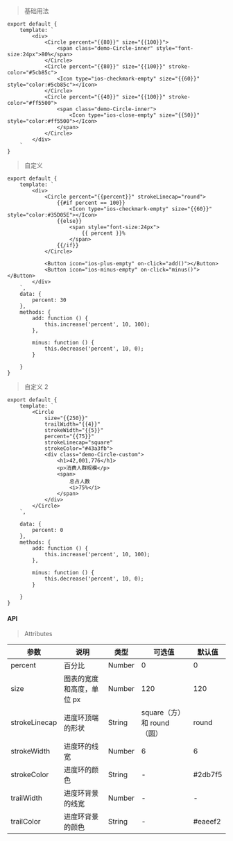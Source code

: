 > 基础用法

    export default {
        template: `
            <div>
                <Circle percent="{{80}}" size="{{100}}">
                    <span class="demo-Circle-inner" style="font-size:24px">80%</span>
                </Circle>
                <Circle percent="{{80}}" size="{{100}}" stroke-color="#5cb85c">
                    <Icon type="ios-checkmark-empty" size="{{60}}" style="color:#5cb85c"></Icon>
                </Circle>
                <Circle percent="{{40}}" size="{{100}}" stroke-color="#ff5500">
                    <span class="demo-Circle-inner">
                        <Icon type="ios-close-empty" size="{{50}}" style="color:#ff5500"></Icon>
                    </span>
                </Circle>
            </div>
        `
    }

> 自定义

    export default {
        template: `
            <div>
                <Circle percent="{{percent}}" strokeLinecap="round">
                    {{#if percent == 100}}
                        <Icon type="ios-checkmark-empty" size="{{60}}" style="color:#35D05E"></Icon>
                    {{else}}
                        <span style="font-size:24px">
                            {{ percent }}%
                        </span>
                    {{/if}}
                </Circle>

                <Button icon="ios-plus-empty" on-click="add()"></Button>
                <Button icon="ios-minus-empty" on-click="minus()"></Button>
            </div>
        `,
        data: {
            percent: 30
        },
        methods: {
            add: function () {
                this.increase('percent', 10, 100);
            },

            minus: function () {
                this.decrease('percent', 10, 0);
            }

        }
    }


> 自定义 2

    export default {
        template: `
            <Circle
                size="{{250}}"
                trailWidth="{{4}}"
                strokeWidth="{{5}}"
                percent="{{75}}"
                strokeLinecap="square"
                strokeColor="#43a3fb">
                <div class="demo-Circle-custom">
                    <h1>42,001,776</h1>
                    <p>消费人群规模</p>
                    <span>
                        总占人数
                        <i>75%</i>
                    </span>
                </div>
            </Circle>
        `,

        data: {
            percent: 0
        },
        methods: {
            add: function () {
                this.increase('percent', 10, 100);
            },

            minus: function () {
                this.decrease('percent', 10, 0);
            }

        }
    }


#### API

> Attributes

参数 | 说明 | 类型 | 可选值 | 默认值
---|---|---|---|---
percent | 百分比 | Number | 0 | 0
size | 图表的宽度和高度，单位 px | Number | 120 | 120
strokeLinecap | 进度环顶端的形状 | String | square（方）和 round（圆）| round
strokeWidth | 进度环的线宽 | Number | 6 | 6
strokeColor | 进度环的颜色 | String | - | #2db7f5
trailWidth | 进度环背景的线宽 | Number | - | -
trailColor | 进度环背景的颜色 | String | - | #eaeef2
